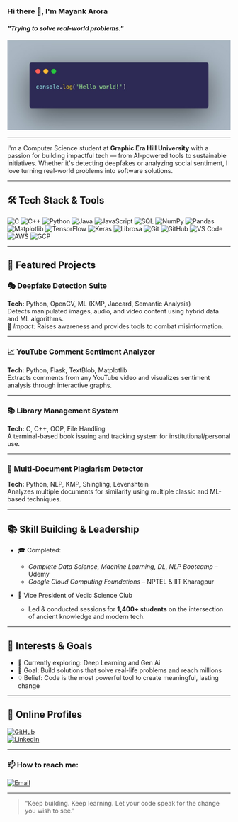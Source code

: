 ### Hi there 👋, I'm Mayank Arora
#### _"Trying to solve real-world problems."_

![Banner](https://github.com/mayankarora-cse23/mayankarora-cse23/blob/main/banner.jpg) <!-- Optional banner -->

---

I'm a Computer Science student at **Graphic Era Hill University** with a passion for building impactful tech — from AI-powered tools to sustainable initiatives. Whether it's detecting deepfakes or analyzing social sentiment, I love turning real-world problems into software solutions.

---

## 🛠 Tech Stack & Tools
 
![C](https://img.shields.io/badge/C-blue?style=flat&logo=c)  ![C++](https://img.shields.io/badge/C++-00599C?style=flat&logo=c%2B%2B&logoColor=white)  ![Python](https://img.shields.io/badge/Python-FFD43B?style=flat&logo=python&logoColor=blue)  ![Java](https://img.shields.io/badge/Java-ED8B00?style=flat&logo=openjdk&logoColor=white)  ![JavaScript](https://img.shields.io/badge/JavaScript-F7DF1E?style=flat&logo=javascript&logoColor=black)  ![SQL](https://img.shields.io/badge/SQL-4479A1?style=flat&logo=mysql&logoColor=white)  ![NumPy](https://img.shields.io/badge/NumPy-013243?style=flat&logo=numpy&logoColor=white)  ![Pandas](https://img.shields.io/badge/Pandas-150458?style=flat&logo=pandas&logoColor=white)  ![Matplotlib](https://img.shields.io/badge/Matplotlib-11557c?style=flat&logo=plotly&logoColor=white)  ![TensorFlow](https://img.shields.io/badge/TensorFlow-FF6F00?style=flat&logo=tensorflow&logoColor=white)  ![Keras](https://img.shields.io/badge/Keras-D00000?style=flat&logo=keras&logoColor=white)  ![Librosa](https://img.shields.io/badge/Librosa-5B8DEE?style=flat)  ![Git](https://img.shields.io/badge/Git-F05032?style=flat&logo=git&logoColor=white)  ![GitHub](https://img.shields.io/badge/GitHub-181717?style=flat&logo=github&logoColor=white)  ![VS Code](https://img.shields.io/badge/VS%20Code-007ACC?style=flat&logo=visual-studio-code&logoColor=white)  ![AWS](https://img.shields.io/badge/AWS-232F3E?style=flat&logo=amazon-aws)  ![GCP](https://img.shields.io/badge/GCP-4285F4?style=flat&logo=google-cloud&logoColor=white)

---

## 🌟 Featured Projects

### 🎭 Deepfake Detection Suite  
**Tech:** Python, OpenCV, ML (KMP, Jaccard, Semantic Analysis)  
Detects manipulated images, audio, and video content using hybrid data and ML algorithms.  
📌 *Impact:* Raises awareness and provides tools to combat misinformation.

---

### 📈 YouTube Comment Sentiment Analyzer  
**Tech:** Python, Flask, TextBlob, Matplotlib  
Extracts comments from any YouTube video and visualizes sentiment analysis through interactive graphs.

---

### 📚 Library Management System  
**Tech:** C, C++, OOP, File Handling  
A terminal-based book issuing and tracking system for institutional/personal use.

---

### 🧠 Multi-Document Plagiarism Detector  
**Tech:** Python, NLP, KMP, Shingling, Levenshtein  
Analyzes multiple documents for similarity using multiple classic and ML-based techniques.

---

## 📚 Skill Building & Leadership

- 🎓 Completed:  
  - *Complete Data Science, Machine Learning, DL, NLP Bootcamp* – Udemy  
  - *Google Cloud Computing Foundations* – NPTEL & IIT Kharagpur  

- 🧠 Vice President of Vedic Science Club  
  - Led & conducted sessions for **1,400+ students** on the intersection of ancient knowledge and modern tech.

---

## 📌 Interests & Goals

- 🌱 Currently exploring: Deep Learning and Gen Ai  
- 🎯 Goal: Build solutions that solve real-life problems and reach millions  
- 💡 Belief: Code is the most powerful tool to create meaningful, lasting change

---

## 🔗 Online Profiles

[![GitHub](https://img.shields.io/badge/GitHub-181717?style=flat&logo=github&logoColor=white)](https://github.com/mayankarora-cse23)  
[![LinkedIn](https://img.shields.io/badge/LinkedIn-0A66C2?style=flat&logo=linkedin&logoColor=white)](https://linkedin.com/in/mayank-arora-8ab584281)

---

### 📫 How to reach me:

[![Email](https://img.shields.io/badge/Email-EA4335?style=for-the-badge&logo=gmail&logoColor=white)](mailto:john.doe@gmail.com)


---

> "Keep building. Keep learning. Let your code speak for the change you wish to see."


